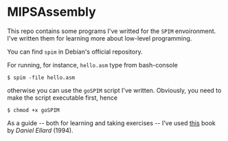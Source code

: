 MIPSAssembly
============

This repo contains some programs I've writted for the `SPIM`
envoironment. I've written them for learning more about
low-level programming.

You can find `spim` in Debian's official repository.

For running, for instance, `hello.asm` type from bash-console

    $ spim -file hello.asm

otherwise you can use the `goSPIM` script I've written. Obviously, you
need to make the script executable first, hence

    $ chmod +x goSPIM
    
As a guide -- both for learning and taking exercises -- I've
used [this](http://ellard.org/dan/www/Courses/cs50-asm.pdf) book by
_Daniel Ellard_ (1994).
